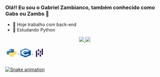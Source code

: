 ### Olá!! Eu sou o Gabriel Zambianco, também conhecido como Gabs ou Zambs 👋

- 🔭 Hoje trabalho com back-end
- 🌱 Estudando Python

<div align="center">
  <a href="https://github.com/zambgab">
  <img height="160em" src="https://github-readme-stats.vercel.app/api?username=zambgab&show_icons=true&theme=tokyonight&include_all_commits=true&count_private=true"/>
  <img height="160em" src="https://github-readme-stats.vercel.app/api/top-langs/?username=zambgab&layout=compact&langs_count=7&theme=tokyonight"/>
</div>

<div style="display: inline_block"><br>
  <img align="center" alt="Gabs-Python" height="30" width="40" src="https://raw.githubusercontent.com/devicons/devicon/master/icons/python/python-original.svg">
  <img align="center" alt="Gabs-Js" height="30" width="40" src="https://raw.githubusercontent.com/devicons/devicon/master/icons/c/c-original.svg">
  <img align="center" alt="Gabs-Csharp" height="30" width="40" src="https://raw.githubusercontent.com/devicons/devicon/master/icons/pandas/pandas-original.svg">
</div>

  ##
  
  ![Snake animation](https://github.com/zambgab/zambgab/blob/output/github-contribution-grid-snake.svg)
